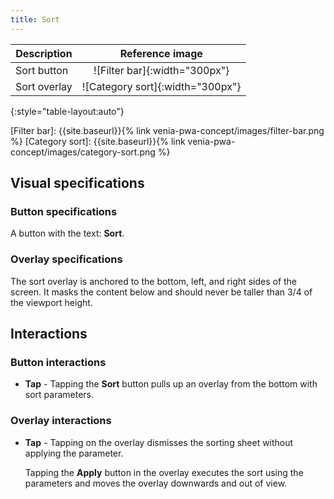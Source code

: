 ```yaml
---
title: Sort
---
```


| Description  | Reference image                  |
| ------------ | :------------------------------: |
| Sort button  | ![Filter bar]{:width="300px"}    |
| Sort overlay | ![Category sort]{:width="300px"} |
{:style="table-layout:auto"}

[Filter bar]: {{site.baseurl}}{% link venia-pwa-concept/images/filter-bar.png %}
[Category sort]: {{site.baseurl}}{% link venia-pwa-concept/images/category-sort.png %}

## Visual specifications

### Button specifications

A button with the text: **Sort**.

### Overlay specifications

The sort overlay is anchored to the bottom, left, and right sides of the screen.
It masks the content below and should never be taller than 3/4 of the viewport height.

## Interactions

### Button interactions

* **Tap** - Tapping the **Sort** button pulls up an overlay from the bottom with sort parameters.

### Overlay interactions

* **Tap** - Tapping on the overlay dismisses the sorting sheet without applying the parameter.

  Tapping the **Apply** button in the overlay executes the sort using the parameters and moves the overlay downwards and out of view.